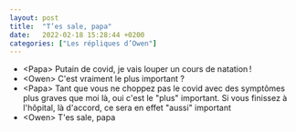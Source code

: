 ```yaml
---
layout: post
title:  "T’es sale, papa"
date:   2022-02-18 15:28:44 +0200
categories: ["Les répliques d’Owen"]
---
```


-   \<Papa\> Putain de covid, je vais louper un cours de natation ! 
-   \<Owen\> C'est vraiment le plus important ? 
-   \<Papa\>  Tant que vous ne choppez pas le covid avec des symptômes plus graves que moi là, oui c'est le "plus" important. Si vous finissez à l'hôpital, là d'accord, ce sera en effet "aussi" important
-   \<Owen\> T'es sale, papa
